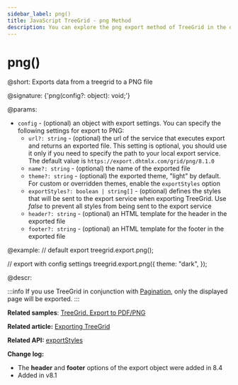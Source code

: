 ```yaml
---
sidebar_label: png()
title: JavaScript TreeGrid - png Method
description: You can explore the png export method of TreeGrid in the documentation of the DHTMLX JavaScript UI library. Browse developer guides and API reference, try out code examples and live demos, and download a free 30-day evaluation version of DHTMLX Suite.
---
```


# png()

@short: Exports data from a treegrid to a PNG file

@signature: {'png(config?: object): void;'}

@params:
- `config` - (optional) an object with export settings. You can specify the following settings for export to PNG:
    - `url?: string` - (optional) the url of the service that executes export and returns an exported file. This setting is optional, you should use it only if you need to specify the path to your local export service. The default value is `https://export.dhtmlx.com/grid/png/8.1.0`
    - `name?: string` - (optional) the name of the exported file
    - `theme?: string` - (optional) the exported theme, "light" by default. For custom or overridden themes, enable the `exportStyles` option
    - `exportStyles?: boolean | string[]` - (optional) defines the styles that will be sent to the export service when exporting TreeGrid. Use *false* to prevent all styles from being sent to the export service
    - `header?: string` - (optional) an HTML template for the header in the exported file
    - `footer?: string` - (optional) an HTML template for the footer in the exported file

@example:
// default export
treegrid.export.png();

// export with config settings
treegrid.export.png({
    theme: "dark",
});


@descr:

:::info
If you use TreeGrid in conjunction with [Pagination](pagination.md), only the displayed page will be exported. 
:::

**Related samples**: [TreeGrid. Export to PDF/PNG](https://snippet.dhtmlx.com/iyqmmcoh)

**Related article:** [Exporting TreeGrid](treegrid/usage.md)

**Related API:** [exportStyles](treegrid/api/treegrid_exportstyles_config.md)

**Change log:** 

- The **header** and **footer** options of the export object were added in 8.4
- Added in v8.1